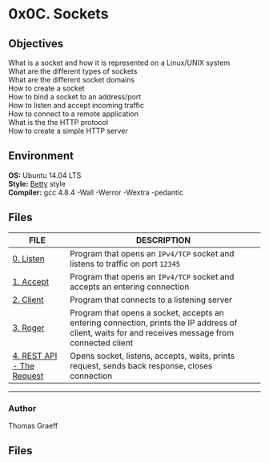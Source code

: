 # 0x0C. Sockets

## Objectives
What is a socket and how it is represented on a Linux/UNIX system  
What are the different types of sockets  
What are the different socket domains  
How to create a socket  
How to bind a socket to an address/port  
How to listen and accept incoming traffic  
How to connect to a remote application  
What is the the HTTP protocol  
How to create a simple HTTP server  

## Environment
<strong>OS:</strong> Ubuntu 14.04 LTS  
<strong>Style:</strong> [Betty](https://github.com/holbertonschool/Betty/blob/master/betty-style.pl) style  
<strong>Compiler:</strong> gcc 4.8.4 -Wall -Werror -Wextra -pedantic  

## Files
FILE | DESCRIPTION
----|----
[0. Listen](./0-server.c) | Program that opens an `IPv4/TCP` socket and listens to traffic on port `12345`
[1. Accept](./1-server.c) | Program that opens an `IPv4/TCP` socket and accepts an entering connection
[2. Client](./2-client.c) | Program that connects to a listening server
[3. Roger](./3-server.c) | Program that opens a socket, accepts an entering connection, prints the IP address of client, waits for and receives message from connected client
[4. REST API - The Request](./Makefile) | Opens socket, listens, accepts, waits, prints request, sends back response, closes connection

----

### Author
Thomas Graeff


## Files

